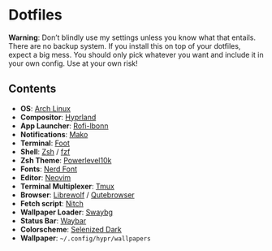 # Dotfiles

**Warning**: Don’t blindly use my settings unless you know what that entails. There are no backup system. If you install this on top of your dotfiles, expect a big mess. You should only pick whatever you want and include it in your own config. Use at your own risk!

## Contents
- **OS**: [Arch Linux](https://archlinux.org/)
- **Compositor**: [Hyprland](https://github.com/hyprwm/Hyprland)
- **App Launcher**: [Rofi-lbonn](https://github.com/lbonn/rofi)
- **Notifications**: [Mako](https://github.com/emersion/mako)
- **Terminal**: [Foot](https://codeberg.org/dnkl/foot)
- **Shell**: [Zsh](https://github.com/zsh-users) / [fzf](https://github.com/junegunn/fzf)
- **Zsh Theme**: [Powerlevel10k](https://github.com/romkatv/powerlevel10k)
- **Fonts**: [Nerd Font](https://www.nerdfonts.com/)
- **Editor**: [Neovim](https://github.com/neovim/neovim)
- **Terminal Multiplexer**: [Tmux](https://github.com/tmux/tmux)
- **Browser**: [Librewolf](https://librewolf.net/) / [Qutebrowser](https://qutebrowser.org/)
- **Fetch script**: [Nitch](https://github.com/unxsh/nitch)
- **Wallpaper Loader**: [Swaybg](https://github.com/swaywm/swaybg)
- **Status Bar**: [Waybar](https://github.com/Alexays/Waybar)
- **Colorscheme**: [Selenized Dark](https://github.com/jan-warchol/selenized)
- **Wallpaper**: `~/.config/hypr/wallpapers`
